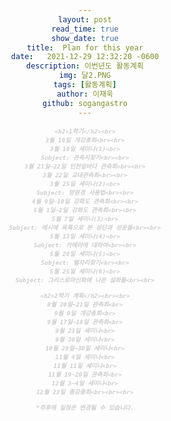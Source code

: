 ```yaml
---
layout: post
read_time: true
show_date: true
title:  Plan for this year
date:   2021-12-29 12:32:20 -0600
description: 이번년도 활동계획
img: 달2.PNG
tags: [활동계획]
author: 이재욱
github: sogangastro
---
```

<div id="Milestone" class="w3-container activities w3-padding-48 w3-card">
  <body style="text-align: center">
  <span style="font: italic bold 0.8em serif; color:#CBCCCD"> 
    
    <h2>1학기</h2><br>
    3월 10일 개강총회<br><br>
    3월 18일 세미나(1)<br>
    Subject: 관측지찾기<br><br>
    3월 21일~22일 인천앞바다 관측회<br><br>
    3월 22일 교내관측회<br><br>
    3월 25일 세미나(2)<br>
    Subject: 망원경 사용법<br><br>
    4월 9일~10일 강화도 관측회<br><br>
    5월 1일~2일 강화도 관측회<br><br>
    5월 7일 세미나(3)<br>
    Subject: 메시에 목록으로 본 성단과 성운들<br><br>
    5월 13일 세미나(4)<br>
    Subject: 카메라에 대하여<br><br>
    5월 20일 세미나(5)<br>
    Subject: 별자리찾기<br><br>
    5월 25일 세미나(6)<br>
    Subject: 그리스로마신화에 나온 설화들<br><br>

    <h2>2학기 계획</h2><br><br>
    8월 20일~21일 관측회<br>
    9월 9일 개강총회<br>
    9월 17일~18일 관측회<br>
    9월 23일 세미나<br>
    9월 30일 세미나<br>
    10월 29일~30일 세미나<br>
    11월 4일 세미나<br>
    11월 11일 세미나<br>
    11월 19~20일 관측회<br>
    12월 3~4일 세미나<br>
    12월 23일 종강총회<br><br><br>
    
    *추후에 일정은 변경될 수 있습니다.
  




